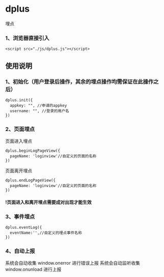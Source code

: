 # dplus
埋点

### 1、浏览器直接引入
```
<script src="./js/dplus.js"></script>
```

## 使用说明

### 1、初始化（用户登录后操作，其余的埋点操作均需保证在此操作之后）
```
dplus.init({
  appkey: "", //申请的appkey
  username: "", //登录的用户名
})
```

### 2、页面埋点
页面进入埋点

```
dplus.beginLogPageView({
  pageName: 'loginview'//自定义的页面的名称
})      
```

页面离开埋点
```
dplus.endLogPageView({
  pageName: 'loginview'//自定义的页面的名称
})
```

#### !页面进入和离开埋点需要成对出现才能生效
### 3、事件埋点
```
dplus.eventLog({
  eventName:'',//自定义的埋点事件名称
})
```
### 4、自动上报
系统会自动收集 window.onerror 进行错误上报
系统会自动监听收集window.onunload 进行上报
